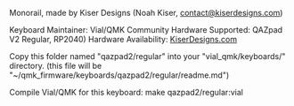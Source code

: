 Monorail, made by Kiser Designs (Noah Kiser, contact@kiserdesigns.com)

Keyboard Maintainer: Vial/QMK Community 
Hardware Supported: QAZpad V2 Regular, RP2040) 
Hardware Availability: [KiserDesigns.com](http://kiserdesigns.com/)

Copy this folder named "qazpad2/regular" into your "vial_qmk/keyboards/" directory.
(this file will be "~/qmk_firmware/keyboards/qazpad2/regular/readme.md")

Compile Vial/QMK for this keyboard:
    make qazpad2/regular:vial